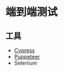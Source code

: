 # 端到端测试

## 工具
* [Cypress](https://github.com/cypress-io/cypress)
* [Puppeteer](https://github.com/GoogleChrome/puppeteer)
* Selenium